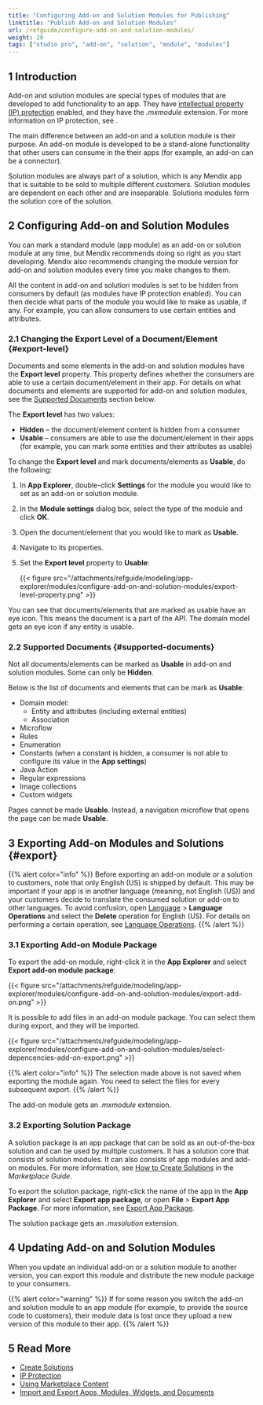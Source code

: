 ```yaml
---
title: "Configuring Add-on and Solution Modules for Publishing"
linktitle: "Publish Add-on and Solution Modules"
url: /refguide/configure-add-on-and-solution-modules/
weight: 20
tags: ["studio pro", "add-on", "solution", "module", "modules"]
---
```


## 1 Introduction

Add-on and solution modules are special types of modules that are developed to add functionality to an app. They have [intellectual property (IP) protection](/appstore/creating-content/sol-ip-protection/) enabled, and they have the *.mxmodule* extension. For more information on IP protection, see . 

The main difference between an add-on and a solution module is their purpose. An add-on module is developed to be a stand-alone functionality that other users can consume in the their apps (for example, an add-on can be a connector). 

Solution modules are always part of a solution, which is any Mendix app that is suitable to be sold to multiple different customers. Solution modules are dependent on each other and are inseparable. Solutions modules form the solution core of the solution. 

## 2 Configuring Add-on and Solution Modules

You can mark a standard module (app module) as an add-on or solution module at any time, but Mendix recommends doing so right as you start developing. Mendix also recommends changing the module version for add-on and solution modules every time you make changes to them. 

All the content in add-on and solution modules is set to be hidden from consumers by default (as modules have IP protection enabled). You can then decide what parts of the module you would like to make as usable, if any. For example, you can allow consumers to use certain entities and attributes. 

### 2.1 Changing the Export Level of a Document/Element {#export-level}

Documents and some elements in the add-on and solution modules have the **Export level** property. This property defines whether the consumers are able to use a certain document/element in their app. For details on what documents and elements are supported for add-on and solution modules, see the [Supported Documents](#supported-documents) section below. 

The **Export level** has two values:

* **Hidden** – the document/element content is hidden from a consumer
* **Usable** – consumers are able to use the document/element in their apps (for example, you can mark some entities and their attributes as usable)

To change the **Export level** and mark documents/elements as **Usable**, do the following:

1. In **App Explorer**, double-click **Settings** for the module you would like to set as an add-on or solution module. 
2. In the **Module settings** dialog box, select the type of the module and click **OK**.
3. Open the document/element that you would like to mark as **Usable**.
4. Navigate to its properties.
5. Set the **Export level** property to **Usable**:

    {{< figure src="/attachments/refguide/modeling/app-explorer/modules/configure-add-on-and-solution-modules/export-level-property.png" >}}   

You can see that documents/elements that are marked as usable have an eye icon. This means the document is a part of the API. The domain model gets an eye icon if any entity is usable. 

### 2.2 Supported Documents {#supported-documents}

Not all documents/elements can be marked as **Usable** in add-on and solution modules. Some can only be **Hidden**. 

Below is the list of documents and elements that can be mark as **Usable**:

* Domain model:
    * Entity and attributes (including external entities)
    * Association
* Microflow
* Rules
* Enumeration
* Constants (when a constant is hidden, a consumer is not able to configure its value in the **App settings**)
* Java Action
* Regular expressions
* Image collections
* Custom widgets

Pages cannot be made **Usable**. Instead, a navigation microflow that opens the page can be made **Usable**.

## 3 Exporting Add-on Modules and Solutions {#export}

{{% alert color="info" %}}
Before exporting an add-on module or a solution to customers, note that only English (US) is shipped by default. This may be important if your app is in another language (meaning, not English (US)) and your customers decide to translate the consumed solution or add-on to other languages. To avoid confusion, open [Language](/refguide/translatable-texts/) > **Language Operations** and select the **Delete** operation for English (US). For details on performing a certain operation, see [Language Operations](/refguide/language-operations/).
{{% /alert %}}

### 3.1 Exporting Add-on Module Package

To export the add-on module, right-click it in the **App Explorer** and select **Export add-on module package**: 

{{< figure src="/attachments/refguide/modeling/app-explorer/modules/configure-add-on-and-solution-modules/export-add-on.png" >}}

It is possible to add files in an add-on module package. You can select them during export, and they will be imported. 

{{< figure src="/attachments/refguide/modeling/app-explorer/modules/configure-add-on-and-solution-modules/select-depencencies-add-on-export.png" >}}

{{% alert color="info" %}}
The selection made above is not saved when exporting the module again. You need to select the files for every subsequent export.
{{% /alert %}}

The add-on module gets an *.mxmodule* extension.

### 3.2 Exporting Solution Package

A solution package is an app package that can be sold as an out-of-the-box solution and can be used by multiple customers. It has a solution core that consists of solution modules. It can also consists of app modules and add-on modules. For more information, see [How to Create Solutions](/appstore/creating-content/sol-solutions-guide/) in the *Marketplace Guide*.

To export the solution package, right-click the name of the app in the **App Explorer** and select **Export app package**, or open **File** > **Export App Package**. For more information, see [Export App Package](/refguide/export-app-package-dialog/).

The solution package gets an *.mxsolution* extension.

## 4 Updating Add-on and Solution Modules

When you update an individual add-on or a solution module to another version, you can export this module and distribute the new module package to your consumers. 

{{% alert color="warning" %}}
If for some reason you switch the add-on and solution module to an app module (for example, to provide the source code to customers), their module data is lost once they upload a new version of this module to their app.
{{% /alert %}}

## 5 Read More

* [Create Solutions](/appstore/creating-content/sol-solutions-guide/)
* [IP Protection](/appstore/creating-content/sol-ip-protection/)
* [Using Marketplace Content](/appstore/overview/use-content/)
* [Import and Export Apps, Modules, Widgets, and Documents](/refguide/import-and-export/)
